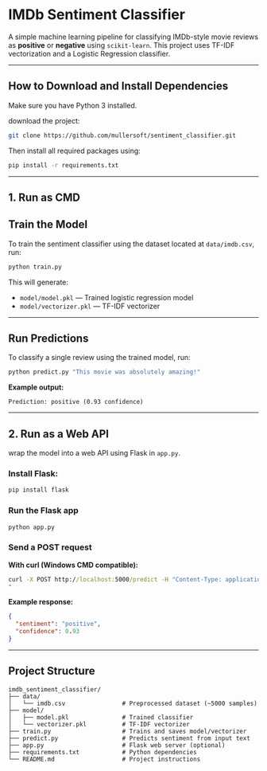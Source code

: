 
# IMDb Sentiment Classifier

A simple machine learning pipeline for classifying IMDb-style movie reviews as **positive** or **negative** using `scikit-learn`. This project uses TF-IDF vectorization and a Logistic Regression classifier.

---

## How to Download and Install Dependencies

Make sure you have Python 3 installed.

download the project:
```bash
git clone https://github.com/mullersoft/sentiment_classifier.git
```
Then install all required packages using:

```bash
pip install -r requirements.txt
```

---
## 1. Run as CMD

## Train the Model

To train the sentiment classifier using the dataset located at `data/imdb.csv`, run:

```bash
python train.py
```

This will generate:

- `model/model.pkl` — Trained logistic regression model  
- `model/vectorizer.pkl` — TF-IDF vectorizer

---

## Run Predictions

To classify a single review using the trained model, run:

```bash
python predict.py "This movie was absolutely amazing!"
```

**Example output:**
```
Prediction: positive (0.93 confidence)
```

---

##  2. Run as a Web API 

 wrap the model into a web API using Flask in `app.py`.

### Install Flask:
```bash
pip install flask
```
### Run the Flask app

```bash
python app.py
```
### Send a POST request

**With curl (Windows CMD compatible):**
```cmd
curl -X POST http://localhost:5000/predict -H "Content-Type: application/json" -d "{\"text\": \"This movie was absolutely amazing!\"}"
"
```

**Example response:**
```json
{
  "sentiment": "positive",
  "confidence": 0.93
}
```

---

## Project Structure

```
imdb_sentiment_classifier/
├── data/
│   └── imdb.csv                # Preprocessed dataset (~5000 samples)
├── model/
│   ├── model.pkl               # Trained classifier
│   └── vectorizer.pkl          # TF-IDF vectorizer
├── train.py                    # Trains and saves model/vectorizer
├── predict.py                  # Predicts sentiment from input text
├── app.py                      # Flask web server (optional)
├── requirements.txt            # Python dependencies
└── README.md                   # Project instructions
```
